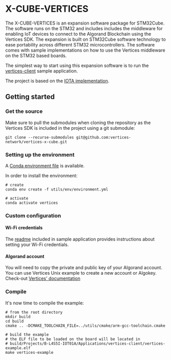 # X-CUBE-VERTICES

The X-CUBE-VERTICES is an expansion software package for STM32Cube.
The software runs on the STM32 and includes includes the middleware 
for enabling IoT devices to connect to the Algorand Blockchain using the Vertices SDK.
The expansion is built on STM32Cube software technology to ease portability across 
different STM32 microcontrollers. The software comes with sample 
implementations on how to use the Vertices middleware on the STM32 based 
boards.

The simplest way to start using this expansion software is to run the
[vertices-client](Projects/B-L4S5I-IOT01A/Applications/vertices-client) sample application.

The project is based on the [IOTA implementation](https://www.st.com/en/embedded-software/x-cube-iota1.html).

## Getting started

### Get the source

Make sure to pull the submodules when cloning the repository as the Vertices SDK is included
in the project using a git submodule:

```
git clone --recurse-submodules git@github.com:vertices-network/vertices-x-cube.git
```

### Setting up the environment

A [Conda environment file](utils/env/environment.yml) is available. 

In order to install the environment:

```shell
# create
conda env create -f utils/env/environment.yml

# activate
conda activate vertices
```

### Custom configuration

#### Wi-Fi credentials

The [readme](Projects/B-L4S5I-IOT01A/Applications/vertices-client/README.md) 
included in sample application provides instructions about setting your Wi-Fi 
credentials.

#### Algorand account

You will need to copy the private and public key of your Algorand account. You can use Vertices Unix example to create a new account or Algokey. Check-out [Vertices' documentation](https://docs.vertices.network/vertices-sdk/quickstart/unix/new-account)

### Compile

It's now time to compile the example:

```shell
# from the root directory
mkdir build
cd build
cmake .. -DCMAKE_TOOLCHAIN_FILE=../utils/cmake/arm-gcc-toolchain.cmake

# build the example
# the ELF file to be loaded on the board will be located in 
# build/Projects/B-L4S5I-IOT01A/Applications/vertices-client/vertices-example.elf
make vertices-example
```

